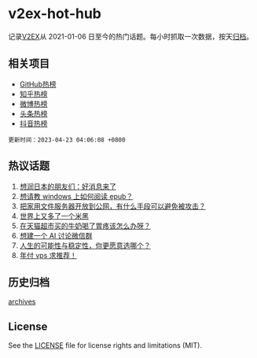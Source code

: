 # v2ex-hot-hub

 记录[V2EX](https://www.v2ex.com/)从 2021-01-06 日至今的热门话题。每小时抓取一次数据，按天[归档](archives)。
 
 ## 相关项目

- [GitHub热榜](https://github.com/snaildev/github-hot-hub)
- [知乎热榜](https://github.com/snaildev/zhihu-hot-hub)
- [微博热榜](https://github.com/snaildev/weibo-hot-hub)
- [头条热榜](https://github.com/snaildev/toutiao-hot-hub)
- [抖音热榜](https://github.com/snaildev/douyin-hot-hub)


 `更新时间：2023-04-23 04:06:08 +0800`

## 热议话题

1. [想润日本的朋友们：好消息来了](https://www.v2ex.com/t/934569)
1. [想请教 windows 上如何阅读 epub？](https://www.v2ex.com/t/934493)
1. [把家用文件服务器开放到公网，有什么手段可以避免被攻击？](https://www.v2ex.com/t/934526)
1. [世界上又多了一个米黑](https://www.v2ex.com/t/934589)
1. [在天猫超市买的牛奶喝了胃疼该怎么办呀？](https://www.v2ex.com/t/934498)
1. [想建一个 AI 讨论微信群](https://www.v2ex.com/t/934516)
1. [人生的可能性与稳定性，你更愿意选哪个？](https://www.v2ex.com/t/934511)
1. [年付 vps 求推荐！](https://www.v2ex.com/t/934499)

## 历史归档

[archives](archives)

## License

See the [LICENSE](LICENSE) file for license rights and limitations (MIT).
